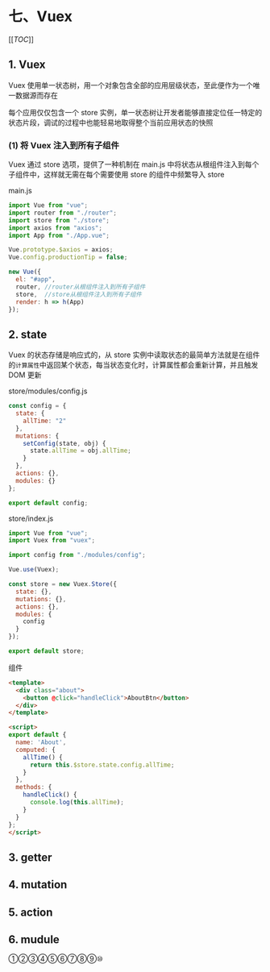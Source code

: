 # 七、Vuex

[[_TOC_]]

## 1. Vuex

Vuex 使用单一状态树，用一个对象包含全部的应用层级状态，至此便作为一个唯一数据源而存在

每个应用仅仅包含一个 store 实例，单一状态树让开发者能够直接定位任一特定的状态片段，调试的过程中也能轻易地取得整个当前应用状态的快照

### (1) 将 Vuex 注入到所有子组件

Vuex 通过 store 选项，提供了一种机制在 main.js 中将状态从根组件注入到每个子组件中，这样就无需在每个需要使用 store 的组件中频繁导入 store

main.js

```javascript
import Vue from "vue";
import router from "./router";
import store from "./store";
import axios from "axios";
import App from "./App.vue";

Vue.prototype.$axios = axios;
Vue.config.productionTip = false;

new Vue({
  el: "#app",
  router, //router从根组件注入到所有子组件
  store,  //store从根组件注入到所有子组件
  render: h => h(App)
});
```

## 2. state

Vuex 的状态存储是响应式的，从 store 实例中读取状态的最简单方法就是在组件的`计算属性`中返回某个状态，每当状态变化时，计算属性都会重新计算，并且触发 DOM 更新

store/modules/config.js

```javascript
const config = {
  state: {
    allTime: "2"
  },
  mutations: {
    setConfig(state, obj) {
      state.allTime = obj.allTime;
    }
  },
  actions: {},
  modules: {}
};

export default config;
```

store/index.js

```javascript
import Vue from "vue";
import Vuex from "vuex";

import config from "./modules/config";

Vue.use(Vuex);

const store = new Vuex.Store({
  state: {},
  mutations: {},
  actions: {},
  modules: {
    config
  }
});

export default store;
```

组件

```html
<template>
  <div class="about">
    <button @click="handleClick">AboutBtn</button>
  </div>
</template>

<script>
export default {
  name: 'About',
  computed: {
    allTime() {
      return this.$store.state.config.allTime;
    }
  },
  methods: {
    handleClick() {
      console.log(this.allTime);
    }
  }
};
</script>
```

## 3. getter

## 4. mutation

## 5. action

## 6. mudule

①②③④⑤⑥⑦⑧⑨⑩
